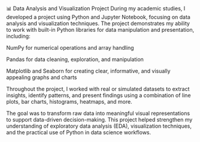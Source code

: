 📊 Data Analysis and Visualization Project
During my academic studies, I developed a project using Python and Jupyter Notebook, focusing on data analysis and visualization techniques. The project demonstrates my ability to work with built-in Python libraries for data manipulation and presentation, including:

NumPy for numerical operations and array handling

Pandas for data cleaning, exploration, and manipulation

Matplotlib and Seaborn for creating clear, informative, and visually appealing graphs and charts

Throughout the project, I worked with real or simulated datasets to extract insights, identify patterns, and present findings using a combination of line plots, bar charts, histograms, heatmaps, and more.

The goal was to transform raw data into meaningful visual representations to support data-driven decision-making. This project helped strengthen my understanding of exploratory data analysis (EDA), visualization techniques, and the practical use of Python in data science workflows.


